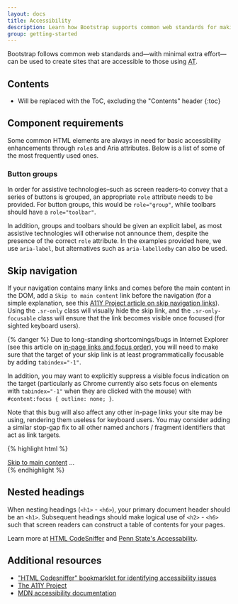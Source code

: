 ```yaml
---
layout: docs
title: Accessibility
description: Learn how Bootstrap supports common web standards for making sites that are accessibile to those using assistive technology.
group: getting-started
---
```


Bootstrap follows common web standards and—with minimal extra effort—can be used to create sites that are accessible to those using <abbr title="Assistive Technology" class="initialism">AT</abbr>.

## Contents

* Will be replaced with the ToC, excluding the "Contents" header
{:toc}

## Component requirements

Some common HTML elements are always in need for basic accessibility enhancements through `role`s and Aria attributes. Below is a list of some of the most frequently used ones.

### Button groups

In order for assistive technologies–such as screen readers–to convey that a series of buttons is grouped, an appropriate `role` attribute needs to be provided. For button groups, this would be `role="group"`, while toolbars should have a `role="toolbar"`.

In addition, groups and toolbars should be given an explicit label, as most assistive technologies will otherwise not announce them, despite the presence of the correct `role` attribute. In the examples provided here, we use `aria-label`, but alternatives such as `aria-labelledby` can also be used.

## Skip navigation

If your navigation contains many links and comes before the main content in the DOM, add a `Skip to main content` link before the navigation (for a simple explanation, see this [A11Y Project article on skip navigation links](http://a11yproject.com/posts/skip-nav-links/)). Using the `.sr-only` class will visually hide the skip link, and the <code>.sr-only-focusable</code> class will ensure that the link becomes visible once focused (for sighted keyboard users).

{% danger %}
Due to long-standing shortcomings/bugs in Internet Explorer (see this article on [in-page links and focus order](http://accessibleculture.org/articles/2010/05/in-page-links/)), you will need to make sure that the target of your skip link is at least programmatically focusable by adding `tabindex="-1"`.

In addition, you may want to explicitly suppress a visible focus indication on the target (particularly as Chrome currently also sets focus on elements with `tabindex="-1"` when they are clicked with the mouse) with `#content:focus { outline: none; }`.

Note that this bug will also affect any other in-page links your site may be using, rendering them useless for keyboard users. You may consider adding a similar stop-gap fix to all other named anchors / fragment identifiers that act as link targets.

{% highlight html %}
<body>
  <a href="#content" class="sr-only sr-only-focusable">Skip to main content</a>
  ...
  <div class="container" id="content" tabindex="-1">
    <!-- The main page content -->
  </div>
</body>
{% endhighlight %}

## Nested headings

When nesting headings (`<h1>` - `<h6>`), your primary document header should be an `<h1>`. Subsequent headings should make logical use of `<h2>` - `<h6>` such that screen readers can construct a table of contents for your pages.

Learn more at [HTML CodeSniffer](https://squizlabs.github.io/HTML_CodeSniffer/Standards/Section508/) and [Penn State's Accessability](http://accessibility.psu.edu/headings/).

## Additional resources

- ["HTML Codesniffer" bookmarklet for identifying accessibility issues](https://github.com/squizlabs/HTML_CodeSniffer)
- [The A11Y Project](http://a11yproject.com/)
- [MDN accessibility documentation](https://developer.mozilla.org/en-US/docs/Web/Accessibility)
